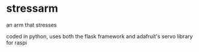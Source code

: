 # stressarm
an arm that stresses

coded in python, uses both the flask framework and adafruit's servo library for raspi
